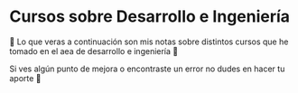# Cursos sobre Desarrollo e Ingeniería

🚀 Lo que veras a continuación son mis notas sobre distintos cursos que he tomado en el aea de desarrollo e ingeniería 💚

Si ves algún punto de mejora o encontraste un error no dudes en hacer tu aporte 💚

